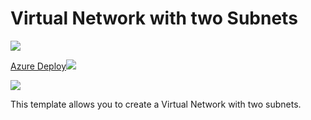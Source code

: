 # Virtual Network with two Subnets

<a href="https://portal.azure.com/#create/Microsoft.Template/uri/https%3A%2F%2Fraw.githubusercontent.com%2Fbretf-ik%2FFTPArmTemplate%2Fmaster%2FLogicApp.json" target="_blank">   <img src="http://azuredeploy.net/deploybutton.png"/></a>

<a href="https://portal.azure.com/#create/Microsoft.Template/uri/https%3A%2F%2Fraw.githubusercontent.com%2Fbretf-ik%2FFTPArmTemplate%2Fmaster%2Fazuredeploy.json" target="_blank">Azure Deploy<img src="http://azuredeploy.net/deploybutton.png"/></a>

<a href="http://armviz.io/#/?load=https%3A%2F%2Fraw.githubusercontent.com%2Fbretf-ik%2FFTPArmTemplate%2Fmaster%2FLogicApp.json" target="_blank">   <img src="http://armviz.io/visualizebutton.png"/></a>

This template allows you to create a Virtual Network with two subnets.